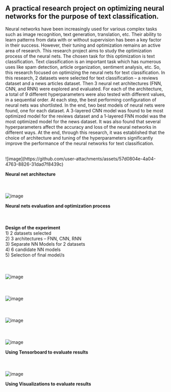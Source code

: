 ## A practical research project on optimizing neural networks for the purpose of text classification.

Neural networks have been increasingly used for various complex tasks such as image recognition, text generation, translation, etc. Their ability to learn patterns from data with or without supervision has been a key factor in their success. However, their tuning and optimization remains an active area of research. This research project aims to study the optimization process of the neural nets. The chosen task for this optimization is text classification. Text classification is an important task which has numerous uses like spam detection, article organization, sentiment analysis, etc. So, this research focused on optimizing the neural nets for text classification. In this research, 2 datasets were selected for text classification – a reviews dataset and a news articles dataset. Then 3 neural net architectures (FNN, CNN, and RNN) were explored and evaluated. For each of the architecture, a total of 9 different hyperparameters were also tested with different values, in a sequential order. At each step, the best performing configuration of neural nets was shortlisted. In the end, two best models of neural nets were found, one for each dataset. A 3-layered CNN model was found to be most optimized model for the reviews dataset and a 1-layered FNN model was the most optimized model for the news dataset. It was also found that several hyperparameters affect the accuracy and loss of the neural networks in different ways. At the end, through this research, it was established that the choice of architecture and tuning of the hyperparameters significantly improve the performance of the neural networks for text classification.

<br/>
![image](https://github.com/user-attachments/assets/57d0804e-4a04-4763-8826-31dad7f8439c)

**Neural net architecture**
<br/>
<br/>
<br/>
<br/>
![image](https://github.com/user-attachments/assets/a23ec3c2-1add-4629-952b-3a52fbd0e53b)

**Neural nets evaluation and optimization process**
<br/>
<br/>
<br/>
<br/>
**Design of the experiment**
<br/>
      1) 2 datasets selected
      <br/>
      2) 3 architectures – FNN, CNN, RNN
      <br/>
      3) Separate NN Models for 2 datasets
      <br/>
      4) 6 candidate NN models
      <br/>
      5) Selection of final model/s
<br/>
<br/>
<br/>
<br/>
![image](https://github.com/user-attachments/assets/1a936643-8607-4226-883a-cf87ae8235fc)
<br/>
<br/>
<br/>
<br/>
![image](https://github.com/user-attachments/assets/1d9c29d5-f42e-4843-a92e-6edca70c84de)
<br/>
<br/>
<br/>
<br/>
![image](https://github.com/user-attachments/assets/9bb11406-d429-4424-a0c9-3fa6d5a03090)
<br/>
<br/>
<br/>
<br/>
![image](https://github.com/user-attachments/assets/1be87ed6-a361-4a6e-b6af-51e9fdc62a75)

**Using Tensorboard to evaluate results**
<br/>
<br/>
<br/>
<br/>
![image](https://github.com/user-attachments/assets/3cd4d95a-adb9-41f6-a002-b081c7bde052)

**Using Visualizations to evaluate results**
<br/>
